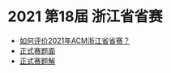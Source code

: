 # 2021 第18届 浙江省省赛

- [如何评价2021年ACM浙江省省赛？](https://www.zhihu.com/question/455125989)
- [正式赛题面](https://upload-file.xcpcio.com/provincial-contest/2021/zjcpc2021statements.pdf)
- [正式赛题解](https://upload-file.xcpcio.com/provincial-contest/2021/zjcpc2021题解.pdf)
